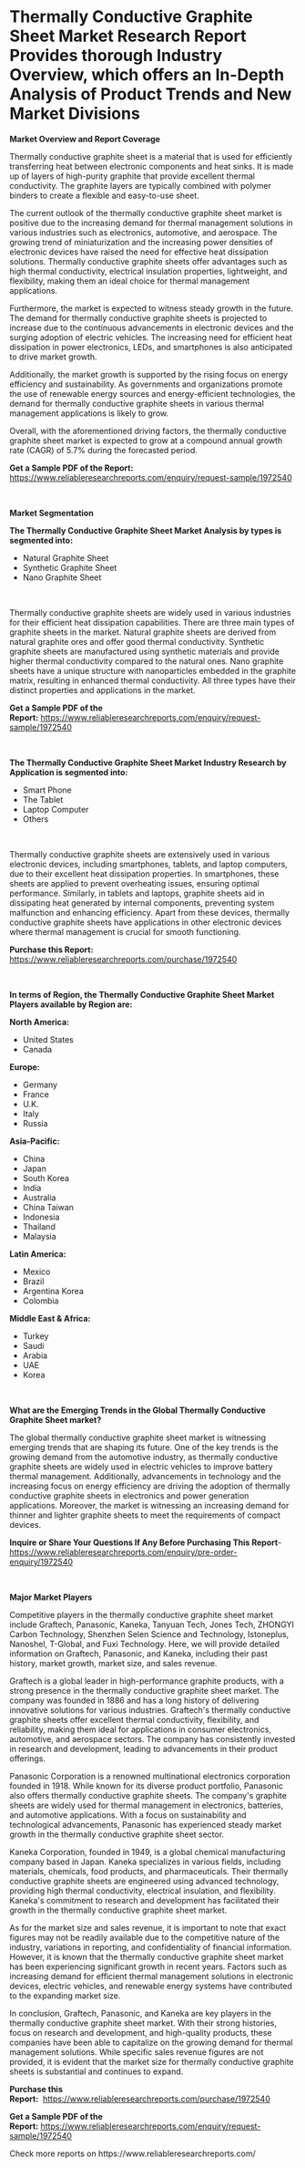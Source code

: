 <p><h1>Thermally Conductive Graphite Sheet Market Research Report Provides thorough Industry Overview, which offers an In-Depth Analysis of Product Trends and New Market Divisions</h1></p><p><strong>Market Overview and Report Coverage</strong></p>
<p><p>Thermally conductive graphite sheet is a material that is used for efficiently transferring heat between electronic components and heat sinks. It is made up of layers of high-purity graphite that provide excellent thermal conductivity. The graphite layers are typically combined with polymer binders to create a flexible and easy-to-use sheet.</p><p>The current outlook of the thermally conductive graphite sheet market is positive due to the increasing demand for thermal management solutions in various industries such as electronics, automotive, and aerospace. The growing trend of miniaturization and the increasing power densities of electronic devices have raised the need for effective heat dissipation solutions. Thermally conductive graphite sheets offer advantages such as high thermal conductivity, electrical insulation properties, lightweight, and flexibility, making them an ideal choice for thermal management applications.</p><p>Furthermore, the market is expected to witness steady growth in the future. The demand for thermally conductive graphite sheets is projected to increase due to the continuous advancements in electronic devices and the surging adoption of electric vehicles. The increasing need for efficient heat dissipation in power electronics, LEDs, and smartphones is also anticipated to drive market growth.</p><p>Additionally, the market growth is supported by the rising focus on energy efficiency and sustainability. As governments and organizations promote the use of renewable energy sources and energy-efficient technologies, the demand for thermally conductive graphite sheets in various thermal management applications is likely to grow.</p><p>Overall, with the aforementioned driving factors, the thermally conductive graphite sheet market is expected to grow at a compound annual growth rate (CAGR) of 5.7% during the forecasted period.</p></p>
<p><strong>Get a Sample PDF of the Report:</strong> <a href="https://www.reliableresearchreports.com/enquiry/request-sample/1972540">https://www.reliableresearchreports.com/enquiry/request-sample/1972540</a></p>
<p>&nbsp;</p>
<p><strong>Market Segmentation</strong></p>
<p><strong>The Thermally Conductive Graphite Sheet Market Analysis by types is segmented into:</strong></p>
<p><ul><li>Natural Graphite Sheet</li><li>Synthetic Graphite Sheet</li><li>Nano Graphite Sheet</li></ul></p>
<p>&nbsp;</p>
<p><p>Thermally conductive graphite sheets are widely used in various industries for their efficient heat dissipation capabilities. There are three main types of graphite sheets in the market. Natural graphite sheets are derived from natural graphite ores and offer good thermal conductivity. Synthetic graphite sheets are manufactured using synthetic materials and provide higher thermal conductivity compared to the natural ones. Nano graphite sheets have a unique structure with nanoparticles embedded in the graphite matrix, resulting in enhanced thermal conductivity. All three types have their distinct properties and applications in the market.</p></p>
<p><strong>Get a Sample PDF of the Report:</strong>&nbsp;<a href="https://www.reliableresearchreports.com/enquiry/request-sample/1972540">https://www.reliableresearchreports.com/enquiry/request-sample/1972540</a></p>
<p>&nbsp;</p>
<p><strong>The Thermally Conductive Graphite Sheet Market Industry Research by Application is segmented into:</strong></p>
<p><ul><li>Smart Phone</li><li>The Tablet</li><li>Laptop Computer</li><li>Others</li></ul></p>
<p>&nbsp;</p>
<p><p>Thermally conductive graphite sheets are extensively used in various electronic devices, including smartphones, tablets, and laptop computers, due to their excellent heat dissipation properties. In smartphones, these sheets are applied to prevent overheating issues, ensuring optimal performance. Similarly, in tablets and laptops, graphite sheets aid in dissipating heat generated by internal components, preventing system malfunction and enhancing efficiency. Apart from these devices, thermally conductive graphite sheets have applications in other electronic devices where thermal management is crucial for smooth functioning.</p></p>
<p><strong>Purchase this Report:</strong>&nbsp; <a href="https://www.reliableresearchreports.com/purchase/1972540">https://www.reliableresearchreports.com/purchase/1972540</a></p>
<p>&nbsp;</p>
<p><strong>In terms of Region, the Thermally Conductive Graphite Sheet Market Players available by Region are:</strong></p>
<p>
    <p> <strong> North America: </strong>
        <ul>
            <li>United States</li>
            <li>Canada</li>
        </ul>
        </p> 
    <p> <strong> Europe: </strong>
        <ul>
            <li>Germany</li>
            <li>France</li>
            <li>U.K.</li>
            <li>Italy</li>
            <li>Russia</li>
        </ul>
        </p> 
    <p> <strong> Asia-Pacific: </strong>
        <ul>
            <li>China</li>
            <li>Japan</li>
            <li>South Korea</li>
            <li>India</li>
            <li>Australia</li>
            <li>China Taiwan</li>
            <li>Indonesia</li>
            <li>Thailand</li>
            <li>Malaysia</li>
        </ul>
        </p> 
    <p> <strong> Latin America: </strong>
        <ul>
            <li>Mexico</li>
            <li>Brazil</li>
            <li>Argentina Korea</li>
            <li>Colombia</li>
        </ul>
        </p> 
    <p> <strong> Middle East & Africa: </strong>
        <ul>
            <li>Turkey</li>
            <li>Saudi</li>
            <li>Arabia</li>
            <li>UAE</li>
            <li>Korea</li>
        </ul>
    </p>
    </p>
<p>&nbsp;</p>
<p><strong>What are the Emerging Trends in the Global Thermally Conductive Graphite Sheet market?</strong></p>
<p><p>The global thermally conductive graphite sheet market is witnessing emerging trends that are shaping its future. One of the key trends is the growing demand from the automotive industry, as thermally conductive graphite sheets are widely used in electric vehicles to improve battery thermal management. Additionally, advancements in technology and the increasing focus on energy efficiency are driving the adoption of thermally conductive graphite sheets in electronics and power generation applications. Moreover, the market is witnessing an increasing demand for thinner and lighter graphite sheets to meet the requirements of compact devices.</p></p>
<p><strong>Inquire or Share Your Questions If Any Before Purchasing This Report</strong>- <a href="https://www.reliableresearchreports.com/enquiry/pre-order-enquiry/1972540">https://www.reliableresearchreports.com/enquiry/pre-order-enquiry/1972540</a></p>
<p>&nbsp;</p>
<p><strong>Major Market Players</strong></p>
<p><p>Competitive players in the thermally conductive graphite sheet market include Graftech, Panasonic, Kaneka, Таnуuаn Тесh, Jones Tech, ZHONGYI Carbon Technology, Shenzhen Selen Science and Technology, Istoneplus, Nanoshel, T-Global, and Fuxi Technology. Here, we will provide detailed information on Graftech, Panasonic, and Kaneka, including their past history, market growth, market size, and sales revenue.</p><p>Graftech is a global leader in high-performance graphite products, with a strong presence in the thermally conductive graphite sheet market. The company was founded in 1886 and has a long history of delivering innovative solutions for various industries. Graftech's thermally conductive graphite sheets offer excellent thermal conductivity, flexibility, and reliability, making them ideal for applications in consumer electronics, automotive, and aerospace sectors. The company has consistently invested in research and development, leading to advancements in their product offerings.</p><p>Panasonic Corporation is a renowned multinational electronics corporation founded in 1918. While known for its diverse product portfolio, Panasonic also offers thermally conductive graphite sheets. The company's graphite sheets are widely used for thermal management in electronics, batteries, and automotive applications. With a focus on sustainability and technological advancements, Panasonic has experienced steady market growth in the thermally conductive graphite sheet sector.</p><p>Kaneka Corporation, founded in 1949, is a global chemical manufacturing company based in Japan. Kaneka specializes in various fields, including materials, chemicals, food products, and pharmaceuticals. Their thermally conductive graphite sheets are engineered using advanced technology, providing high thermal conductivity, electrical insulation, and flexibility. Kaneka's commitment to research and development has facilitated their growth in the thermally conductive graphite sheet market.</p><p>As for the market size and sales revenue, it is important to note that exact figures may not be readily available due to the competitive nature of the industry, variations in reporting, and confidentiality of financial information. However, it is known that the thermally conductive graphite sheet market has been experiencing significant growth in recent years. Factors such as increasing demand for efficient thermal management solutions in electronic devices, electric vehicles, and renewable energy systems have contributed to the expanding market size.</p><p>In conclusion, Graftech, Panasonic, and Kaneka are key players in the thermally conductive graphite sheet market. With their strong histories, focus on research and development, and high-quality products, these companies have been able to capitalize on the growing demand for thermal management solutions. While specific sales revenue figures are not provided, it is evident that the market size for thermally conductive graphite sheets is substantial and continues to expand.</p></p>
<p><strong>Purchase this Report:</strong>&nbsp;&nbsp;<a href="https://www.reliableresearchreports.com/purchase/1972540">https://www.reliableresearchreports.com/purchase/1972540</a></p>
<p></p>
<p><strong>Get a Sample PDF of the Report:</strong>&nbsp;<a href="https://www.reliableresearchreports.com/enquiry/request-sample/1972540">https://www.reliableresearchreports.com/enquiry/request-sample/1972540</a></p>
<p>Check more reports on https://www.reliableresearchreports.com/</p>